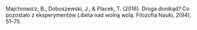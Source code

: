 ﻿---
layout: post
date:   2016-01-06 09:00:00
link: http://cejsh.icm.edu.pl/cejsh/element/bwmeta1.element.desklight-60a0c551-16e2-437c-9187-6b9c8fd34c9c
categories: article
---

Majchrowicz, B., Doboszewski, J., & Placek, T. (2016). Droga donikąd? Co pozostało z eksperymentów Libeta nad wolną wolą. Filozofia Nauki, 2(94), 51–75.
